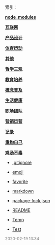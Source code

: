  索引：


**[node_modules](/node_modules/index.md)**

**[互联网](/互联网/index.md)**

**[产品设计](/产品设计/index.md)**

**[体育运动](/体育运动/index.md)**

**[其他](/其他/index.md)**

**[哲学三观](/哲学三观/index.md)**

**[教育培养](/教育培养/index.md)**

**[概念普及](/概念普及/index.md)**

**[生活健康](/生活健康/index.md)**

**[职场团队](/职场团队/index.md)**

**[营销运营](/营销运营/index.md)**

**[记录](/记录/index.md)**

**[重构自己](/重构自己/index.md)**

**[鸡汤不毒](/鸡汤不毒/index.md)**

- [.gitignore](/.gitignore)

- [emoji](/emoji.md)

- [favorite](/favorite.md)

- [markdown](/markdown.md)

- [package-lock.json](/package-lock.json)

- [README](/README.md)

- [Temp](/Temp.md)

- [Test](/Test.md)


<font size=2 color='grey'> 2020-02-19 13:34 </font>